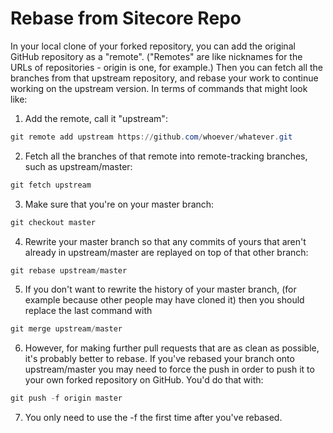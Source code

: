 # Rebase from Sitecore Repo

In your local clone of your forked repository, you can add the original GitHub repository as a "remote". ("Remotes" are like nicknames for the URLs of repositories - origin is one, for example.) Then you can fetch all the branches from that upstream repository, and rebase your work to continue working on the upstream version. In terms of commands that might look like:

1. Add the remote, call it "upstream":

```powershell
git remote add upstream https://github.com/whoever/whatever.git
```

2. Fetch all the branches of that remote into remote-tracking branches, such as upstream/master:

```powershell
git fetch upstream
```

3. Make sure that you're on your master branch:

```powershell
git checkout master
```

4. Rewrite your master branch so that any commits of yours that aren't already in upstream/master are replayed on top of that other branch:

```powershell
git rebase upstream/master
```

5. If you don't want to rewrite the history of your master branch, (for example because other people may have cloned it) then you should replace the last command with

```powershell
git merge upstream/master
```

6. However, for making further pull requests that are as clean as possible, it's probably better to rebase. If you've rebased your branch onto upstream/master you may need to force the push in order to push it to your own forked repository on GitHub. You'd do that with:

```powershell
git push -f origin master
```

7. You only need to use the -f the first time after you've rebased.
